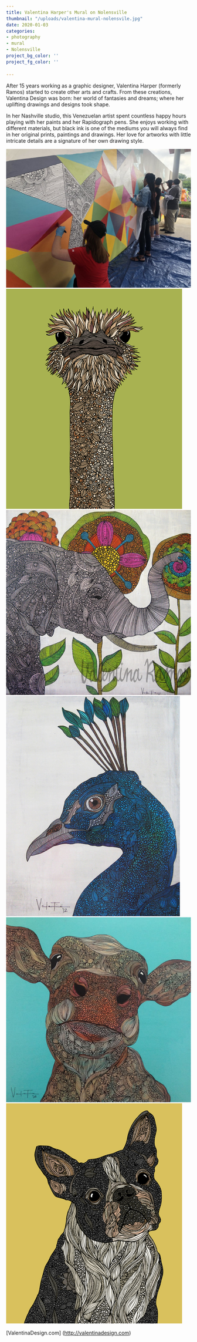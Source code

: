 ```yaml
---
title: Valentina Harper's Mural on Nolensville
thumbnail: "/uploads/valentina-mural-nolensvile.jpg"
date: 2020-01-03
categories:
- photography
- mural
- Nolensville
project_bg_color: ''
project_fg_color: ''

---
```

After 15 years working as a graphic designer, Valentina Harper (formerly Ramos) started to create other arts and crafts. From these creations, Valentina Design was born: her world of fantasies and dreams; where her uplifting drawings and designs took shape.

In her Nashville studio, this Venezuelan artist spent countless happy hours playing with her paints and her Rapidograph pens. She enjoys working with different materials, but black ink is one of the mediums you will always find in her original prints, paintings and drawings. Her love for artworks with little intricate details are a signature of her own drawing style.

![Valentina art](/uploads/valentina-mural-nolensvile.jpg)
![Valentina art](/uploads/valentina/hello_person.jpg)
![Valentina art](/uploads/valentina/aaron.jpg)
![Valentina art](/uploads/valentina/alexis.jpg)
![Valentina art](/uploads/valentina/arabella2.jpg)
![Valentina art](/uploads/valentina/barkysimeto.jpg)

[ValentinaDesign.com] (http://valentinadesign.com)

<style scoped>

  .imgGrid {
    display: flex;
    flex-direction: row;
    flex-wrap: wrap;
    align-items: center;
    justify-content: center;
  }

  .imgGrid img {
    margin: .5em;
    width: 30%;
  }

  @media (max-width: 800px) {
    .imgGrid img {
      width: 45%;
    }
  }

  @media (max-width: 600px) {
    .imgGrid img {
      width: 100%;
    }
  }
  
</style>